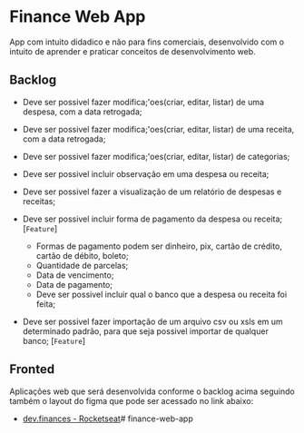# Finance Web App
App com intuito didadico e não para fins comerciais, desenvolvido com o intuito de aprender e praticar conceitos de desenvolvimento web.

## Backlog

- Deve ser possivel fazer modifica;'oes(criar, editar, listar) de uma despesa, com a data retrogada;
- Deve ser possivel fazer modifica;'oes(criar, editar, listar) de uma receita, com a data retrogada;
- Deve ser possivel fazer modifica;'oes(criar, editar, listar) de categorias;
- Deve ser possivel incluir observação em uma despesa ou receita;
- Deve ser possivel fazer a visualização de um relatório de despesas e receitas;

- Deve ser possivel incluir forma de pagamento da despesa ou receita; [`Feature`]
  - Formas de pagamento podem ser dinheiro, pix, cartão de crédito, cartão de débito, boleto;
  - Quantidade de parcelas;
  - Data de vencimento;
  - Data de pagamento;
  - Deve ser possivel incluir qual o banco que a despesa ou receita foi feita;  
- Deve ser possivel fazer importação de um arquivo csv ou xsls em um determinado padrão, para que seja possivel importar de qualquer banco; [`Feature`]

## Fronted
Aplicações web que será desenvolvida conforme o backlog acima seguindo também o layout do figma que pode ser acessado no link abaixo:

- [dev.finances  - Rocketseat](https://www.figma.com/design/8jPUQUUGjGh4WWjTBRvwrW/dev.finance%24-Maratona-Discover-(Copy)?node-id=1-147&m=dev&t=e1HvtLLhQrw0wmEx-1)# finance-web-app